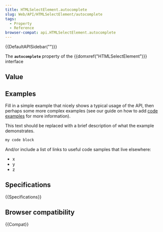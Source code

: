 ```yaml
---
title: HTMLSelectElement.autocomplete
slug: Web/API/HTMLSelectElement/autocomplete
tags:
  - Property
  - Reference
browser-compat: api.HTMLSelectElement.autocomplete
---
```

{{DefaultAPISidebar("")}}

The **`autocomplete`** property of the {{domxref("HTMLSelectElement")}} interface 

## Value



## Examples

Fill in a simple example that nicely shows a typical usage of the API, then perhaps some more complex examples (see our guide on how to add [code examples](/en-US/docs/MDN/Contribute/Structures/Code_examples) for more information).

This text should be replaced with a brief description of what the example demonstrates.

```js
my code block
```

And/or include a list of links to useful code samples that live elsewhere:

*   x
*   y
*   z

## Specifications

{{Specifications}}

## Browser compatibility

{{Compat}}


